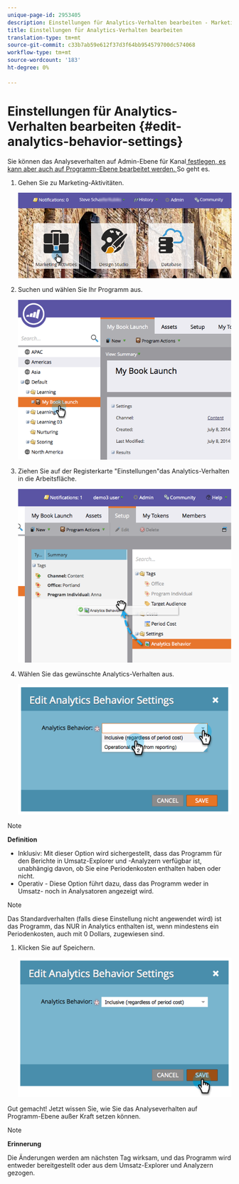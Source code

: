 ```yaml
---
unique-page-id: 2953405
description: Einstellungen für Analytics-Verhalten bearbeiten - MarketingToDocs - Produktdokumentation
title: Einstellungen für Analytics-Verhalten bearbeiten
translation-type: tm+mt
source-git-commit: c33b7ab59e612f37d3f64bb954579700dc574068
workflow-type: tm+mt
source-wordcount: '183'
ht-degree: 0%

---
```



# Einstellungen für Analytics-Verhalten bearbeiten {#edit-analytics-behavior-settings}

Sie können das Analyseverhalten auf Admin-Ebene für Kanal[ festlegen, es kann aber auch auf Programm-Ebene bearbeitet werden. ](../../../../product-docs/reporting/revenue-cycle-analytics/program-analytics/make-a-program-without-a-period-cost-available-in-revenue-explorer-and-analyzers.md) So geht es.

1. Gehen Sie zu Marketing-Aktivitäten.

   ![](assets/login-marketing-activities-2.png)

1. Suchen und wählen Sie Ihr Programm aus.

   ![](assets/image2014-9-24-11-3a40-3a57.png)

1. Ziehen Sie auf der Registerkarte &quot;Einstellungen&quot;das Analytics-Verhalten in die Arbeitsfläche.

   ![](assets/image2014-9-24-11-3a41-3a2.png)

1. Wählen Sie das gewünschte Analytics-Verhalten aus.

   ![](assets/image2014-9-24-11-3a42-3a0.png)

>[!NOTE]
>
>**Definition**
>
>* Inklusiv: Mit dieser Option wird sichergestellt, dass das Programm für den Berichte in Umsatz-Explorer und -Analyzern verfügbar ist, unabhängig davon, ob Sie eine Periodenkosten enthalten haben oder nicht.
>* Operativ - Diese Option führt dazu, dass das Programm weder in Umsatz- noch in Analysatoren angezeigt wird.

>



>[!NOTE]
>
>Das Standardverhalten (falls diese Einstellung nicht angewendet wird) ist das Programm, das NUR in Analytics enthalten ist, wenn mindestens ein Periodenkosten, auch mit 0 Dollars, zugewiesen sind.

1. Klicken Sie auf Speichern.

   ![](assets/image2014-9-24-11-3a42-3a6.png)

Gut gemacht! Jetzt wissen Sie, wie Sie das Analyseverhalten auf Programm-Ebene außer Kraft setzen können.

>[!NOTE]
>
>**Erinnerung**
>
>Die Änderungen werden am nächsten Tag wirksam, und das Programm wird entweder bereitgestellt oder aus dem Umsatz-Explorer und Analyzern gezogen.

